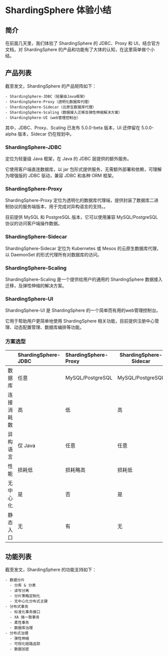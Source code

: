 # ShardingSphere 体验小结

## 简介

在前面几天里，我们体验了 ShardingSphere 的 JDBC、Proxy 和 UI，结合官方文档，对 ShardingSphere 的产品和功能有了大体的认知，在这里简单做个小结。



## 产品列表

截至发文，ShardingSphere 的产品矩阵如下：

```
- ShardingSphere-JDBC（轻量级Java框架）
- ShardingSphere-Proxy（透明化数据库代理）
- ShardingSphere-Sidecar（云原生数据库代理）
- ShardingSphere-Scaling（数据接入迁移及弹性伸缩解决方案）
- ShardingSphere-UI（web管理控制台）
```

其中，JDBC、Proxy、Scaling 已发布 5.0.0-beta 版本，UI 还停留在 5.0.0-alpha 版本，Sidecar 仍在规划中。



### ShardingSphere-JDBC

定位为轻量级 Java 框架，在 Java 的 JDBC 层提供的额外服务。

它使用客户端直连数据库，以 jar 包形式提供服务，无需额外部署和依赖，可理解为增强版的 JDBC 驱动，兼容 JDBC 和各种 ORM 框架。



### ShardingSphere-Proxy

ShardingSphere-Proxy 定位为透明化的数据库代理端，提供封装了数据库二进制协议的服务端版本，用于完成对异构语言的支持。。

目前提供 MySQL 和 PostgreSQL 版本，它可以使用兼容 MySQL/PostgreSQL 协议的访问客户端操作数据。



### ShardingSphere-Sidecar

ShardingSphere-Sidecar 定位为 Kubernetes 或 Mesos 的云原生数据库代理，以 DaemonSet 的形式代理所有对数据库的访问。



### ShardingSphere-Scaling

ShardingSphere-Scaling 是一个提供给用户的通用的 ShardingSphere 数据接入迁移，及弹性伸缩的解决方案。



### ShardingSphere-UI

ShardingSphere-UI 是 ShardingSphere 的一个简单而有用的web管理控制台。

它用于帮助用户更简单地使用 ShardingSphere 相关功能，目前提供注册中心管理、动态配置管理、数据库编排等功能。



### 方案选型

|            | ShardingSphere-JDBC | ShardingSphere-Proxy | ShardingSphere-Sidecar |
| :--------- | :------------------ | :------------------- | ---------------------- |
| 数据库     | 任意                | MySQL/PostgreSQL     | MySQL/PostgreSQL       |
| 连接消耗数 | 高                  | 低                   | 高                     |
| 异构语言   | 仅 Java             | 任意                 | 任意                   |
| 性能       | 损耗低              | 损耗略高             | 损耗低                 |
| 无中心化   | 是                  | 否                   | 是                     |
| 静态入口   | 无                  | 有                   | 无                     |



## 功能列表

截至发文，ShardingSphere 的功能支持如下：

```
- 数据分片
  - 分库 & 分表
  - 读写分离
  - 分片策略定制化
  - 无中心化分布式主键
- 分布式事务
  - 标准化事务接口
  - XA 强一致事务
  - 柔性事务
  - 数据库治理
- 分布式治理
  - 弹性伸缩
  - 可视化链路追踪
  - 数据加密
```